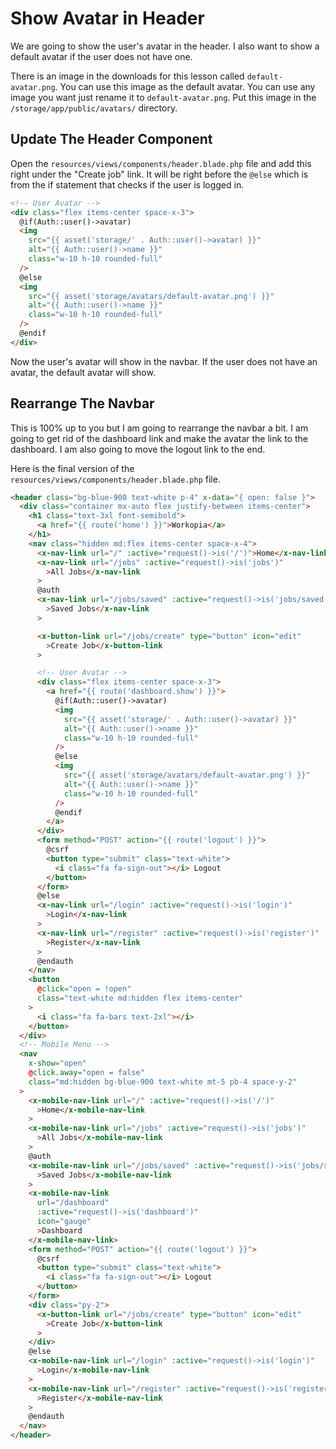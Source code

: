 # Show Avatar in Header

We are going to show the user's avatar in the header. I also want to show a default avatar if the user does not have one.

There is an image in the downloads for this lesson called `default-avatar.png`. You can use this image as the default avatar. You can use any image you want just rename it to `default-avatar.png`. Put this image in the `/storage/app/public/avatars/` directory.

## Update The Header Component

Open the `resources/views/components/header.blade.php` file and add this right under the "Create job" link. It will be right before the `@else` which is from the if statement that checks if the user is logged in.

```html
<!-- User Avatar -->
<div class="flex items-center space-x-3">
  @if(Auth::user()->avatar)
  <img
    src="{{ asset('storage/' . Auth::user()->avatar) }}"
    alt="{{ Auth::user()->name }}"
    class="w-10 h-10 rounded-full"
  />
  @else
  <img
    src="{{ asset('storage/avatars/default-avatar.png') }}"
    alt="{{ Auth::user()->name }}"
    class="w-10 h-10 rounded-full"
  />
  @endif
</div>
```

Now the user's avatar will show in the navbar. If the user does not have an avatar, the default avatar will show.

## Rearrange The Navbar

This is 100% up to you but I am going to rearrange the navbar a bit. I am going to get rid of the dashboard link and make the avatar the link to the dashboard. I am also going to move the logout link to the end.

Here is the final version of the `resources/views/components/header.blade.php` file.

```html
<header class="bg-blue-900 text-white p-4" x-data="{ open: false }">
  <div class="container mx-auto flex justify-between items-center">
    <h1 class="text-3xl font-semibold">
      <a href="{{ route('home') }}">Workopia</a>
    </h1>
    <nav class="hidden md:flex items-center space-x-4">
      <x-nav-link url="/" :active="request()->is('/')">Home</x-nav-link>
      <x-nav-link url="/jobs" :active="request()->is('jobs')"
        >All Jobs</x-nav-link
      >
      @auth
      <x-nav-link url="/jobs/saved" :active="request()->is('jobs/saved')"
        >Saved Jobs</x-nav-link
      >

      <x-button-link url="/jobs/create" type="button" icon="edit"
        >Create Job</x-button-link
      >

      <!-- User Avatar -->
      <div class="flex items-center space-x-3">
        <a href="{{ route('dashboard.show') }}">
          @if(Auth::user()->avatar)
          <img
            src="{{ asset('storage/' . Auth::user()->avatar) }}"
            alt="{{ Auth::user()->name }}"
            class="w-10 h-10 rounded-full"
          />
          @else
          <img
            src="{{ asset('storage/avatars/default-avatar.png') }}"
            alt="{{ Auth::user()->name }}"
            class="w-10 h-10 rounded-full"
          />
          @endif
        </a>
      </div>
      <form method="POST" action="{{ route('logout') }}">
        @csrf
        <button type="submit" class="text-white">
          <i class="fa fa-sign-out"></i> Logout
        </button>
      </form>
      @else
      <x-nav-link url="/login" :active="request()->is('login')"
        >Login</x-nav-link
      >
      <x-nav-link url="/register" :active="request()->is('register')"
        >Register</x-nav-link
      >
      @endauth
    </nav>
    <button
      @click="open = !open"
      class="text-white md:hidden flex items-center"
    >
      <i class="fa fa-bars text-2xl"></i>
    </button>
  </div>
  <!-- Mobile Menu -->
  <nav
    x-show="open"
    @click.away="open = false"
    class="md:hidden bg-blue-900 text-white mt-5 pb-4 space-y-2"
  >
    <x-mobile-nav-link url="/" :active="request()->is('/')"
      >Home</x-mobile-nav-link
    >
    <x-mobile-nav-link url="/jobs" :active="request()->is('jobs')"
      >All Jobs</x-mobile-nav-link
    >
    @auth
    <x-mobile-nav-link url="/jobs/saved" :active="request()->is('jobs/saved')"
      >Saved Jobs</x-mobile-nav-link
    >
    <x-mobile-nav-link
      url="/dashboard"
      :active="request()->is('dashboard')"
      icon="gauge"
      >Dashboard
    </x-mobile-nav-link>
    <form method="POST" action="{{ route('logout') }}">
      @csrf
      <button type="submit" class="text-white">
        <i class="fa fa-sign-out"></i> Logout
      </button>
    </form>
    <div class="py-2">
      <x-button-link url="/jobs/create" type="button" icon="edit"
        >Create Job</x-button-link
      >
    </div>
    @else
    <x-mobile-nav-link url="/login" :active="request()->is('login')"
      >Login</x-mobile-nav-link
    >
    <x-mobile-nav-link url="/register" :active="request()->is('register')"
      >Register</x-mobile-nav-link
    >
    @endauth
  </nav>
</header>
```
